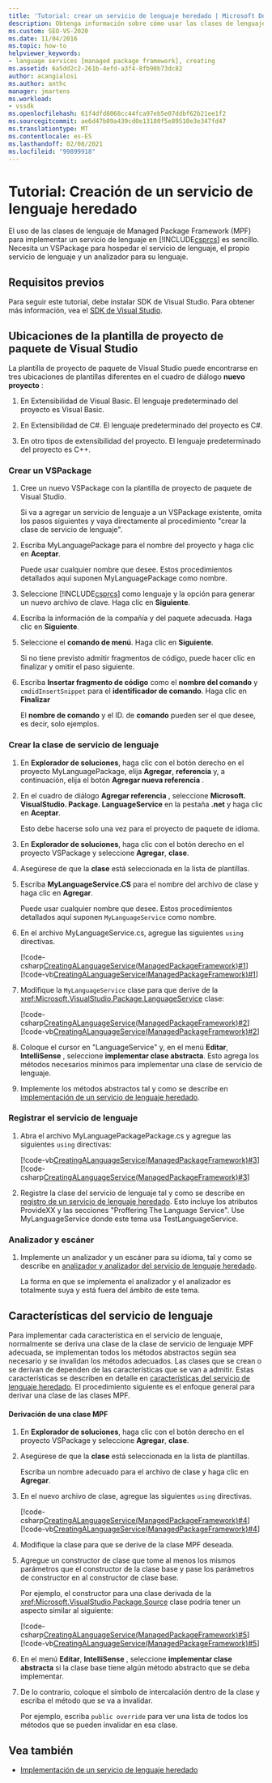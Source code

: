 ```yaml
---
title: 'Tutorial: crear un servicio de lenguaje heredado | Microsoft Docs'
description: Obtenga información sobre cómo usar las clases de lenguaje de Managed Package Framework para implementar un servicio de lenguaje en Visual C#.
ms.custom: SEO-VS-2020
ms.date: 11/04/2016
ms.topic: how-to
helpviewer_keywords:
- language services [managed package framework], creating
ms.assetid: 6a5dd2c2-261b-4efd-a3f4-8fb90b73dc82
author: acangialosi
ms.author: anthc
manager: jmartens
ms.workload:
- vssdk
ms.openlocfilehash: 61f4dfd8068cc44fca97eb5e07ddbf62b21ee1f2
ms.sourcegitcommit: ae6d47b09a439cd0e13180f5e89510e3e347fd47
ms.translationtype: MT
ms.contentlocale: es-ES
ms.lasthandoff: 02/08/2021
ms.locfileid: "99899918"
---
```

# <a name="walkthrough-creating-a-legacy-language-service"></a>Tutorial: Creación de un servicio de lenguaje heredado
El uso de las clases de lenguaje de Managed Package Framework (MPF) para implementar un servicio de lenguaje en [!INCLUDE[csprcs](../../data-tools/includes/csprcs_md.md)] es sencillo. Necesita un VSPackage para hospedar el servicio de lenguaje, el propio servicio de lenguaje y un analizador para su lenguaje.

## <a name="prerequisites"></a>Requisitos previos
 Para seguir este tutorial, debe instalar SDK de Visual Studio. Para obtener más información, vea el [SDK de Visual Studio](../../extensibility/visual-studio-sdk.md).

## <a name="locations-for-the-visual-studio-package-project-template"></a>Ubicaciones de la plantilla de proyecto de paquete de Visual Studio
 La plantilla de proyecto de paquete de Visual Studio puede encontrarse en tres ubicaciones de plantillas diferentes en el cuadro de diálogo **nuevo proyecto** :

1. En Extensibilidad de Visual Basic. El lenguaje predeterminado del proyecto es Visual Basic.

2. En Extensibilidad de C#. El lenguaje predeterminado del proyecto es C#.

3. En otro tipos de extensibilidad del proyecto. El lenguaje predeterminado del proyecto es C++.

### <a name="create-a-vspackage"></a>Crear un VSPackage

1. Cree un nuevo VSPackage con la plantilla de proyecto de paquete de Visual Studio.

    Si va a agregar un servicio de lenguaje a un VSPackage existente, omita los pasos siguientes y vaya directamente al procedimiento "crear la clase de servicio de lenguaje".

2. Escriba MyLanguagePackage para el nombre del proyecto y haga clic en **Aceptar**.

    Puede usar cualquier nombre que desee. Estos procedimientos detallados aquí suponen MyLanguagePackage como nombre.

3. Seleccione [!INCLUDE[csprcs](../../data-tools/includes/csprcs_md.md)] como lenguaje y la opción para generar un nuevo archivo de clave. Haga clic en **Siguiente**.

4. Escriba la información de la compañía y del paquete adecuada. Haga clic en **Siguiente**.

5. Seleccione el **comando de menú**. Haga clic en **Siguiente**.

    Si no tiene previsto admitir fragmentos de código, puede hacer clic en finalizar y omitir el paso siguiente.

6. Escriba **Insertar fragmento de código** como el **nombre del comando** y `cmdidInsertSnippet` para el **identificador de comando**. Haga clic en **Finalizar**

    El **nombre de comando** y el ID. de **comando** pueden ser el que desee, es decir, solo ejemplos.

### <a name="create-the-language-service-class"></a>Crear la clase de servicio de lenguaje

1. En **Explorador de soluciones**, haga clic con el botón derecho en el proyecto MyLanguagePackage, elija **Agregar**, **referencia** y, a continuación, elija el botón **Agregar nueva referencia** .

2. En el cuadro de diálogo **Agregar referencia** , seleccione **Microsoft. VisualStudio. Package. LanguageService** en la pestaña **.net** y haga clic en **Aceptar**.

     Esto debe hacerse solo una vez para el proyecto de paquete de idioma.

3. En **Explorador de soluciones**, haga clic con el botón derecho en el proyecto VSPackage y seleccione **Agregar**, **clase**.

4. Asegúrese de que la **clase** está seleccionada en la lista de plantillas.

5. Escriba **MyLanguageService.CS** para el nombre del archivo de clase y haga clic en **Agregar**.

     Puede usar cualquier nombre que desee. Estos procedimientos detallados aquí suponen `MyLanguageService` como nombre.

6. En el archivo MyLanguageService.cs, agregue las siguientes `using` directivas.

     [!code-csharp[CreatingALanguageService(ManagedPackageFramework)#1](../../extensibility/internals/codesnippet/CSharp/walkthrough-creating-a-legacy-language-service_1.cs)]
     [!code-vb[CreatingALanguageService(ManagedPackageFramework)#1](../../extensibility/internals/codesnippet/VisualBasic/walkthrough-creating-a-legacy-language-service_1.vb)]

7. Modifique la `MyLanguageService` clase para que derive de la <xref:Microsoft.VisualStudio.Package.LanguageService> clase:

     [!code-csharp[CreatingALanguageService(ManagedPackageFramework)#2](../../extensibility/internals/codesnippet/CSharp/walkthrough-creating-a-legacy-language-service_2.cs)]
     [!code-vb[CreatingALanguageService(ManagedPackageFramework)#2](../../extensibility/internals/codesnippet/VisualBasic/walkthrough-creating-a-legacy-language-service_2.vb)]

8. Coloque el cursor en "LanguageService" y, en el menú **Editar**, **IntelliSense** , seleccione **implementar clase abstracta**. Esto agrega los métodos necesarios mínimos para implementar una clase de servicio de lenguaje.

9. Implemente los métodos abstractos tal y como se describe en [implementación de un servicio de lenguaje heredado](../../extensibility/internals/implementing-a-legacy-language-service2.md).

### <a name="register-the-language-service"></a>Registrar el servicio de lenguaje

1. Abra el archivo MyLanguagePackagePackage.cs y agregue las siguientes `using` directivas:

     [!code-vb[CreatingALanguageService(ManagedPackageFramework)#3](../../extensibility/internals/codesnippet/VisualBasic/walkthrough-creating-a-legacy-language-service_3.vb)]
     [!code-csharp[CreatingALanguageService(ManagedPackageFramework)#3](../../extensibility/internals/codesnippet/CSharp/walkthrough-creating-a-legacy-language-service_3.cs)]

2. Registre la clase del servicio de lenguaje tal y como se describe en [registro de un servicio de lenguaje heredado](../../extensibility/internals/registering-a-legacy-language-service1.md). Esto incluye los atributos ProvideXX y las secciones "Proffering The Language Service". Use MyLanguageService donde este tema usa TestLanguageService.

### <a name="the-parser-and-scanner"></a>Analizador y escáner

1. Implemente un analizador y un escáner para su idioma, tal y como se describe en [analizador y analizador del servicio de lenguaje heredado](../../extensibility/internals/legacy-language-service-parser-and-scanner.md).

     La forma en que se implementa el analizador y el analizador es totalmente suya y está fuera del ámbito de este tema.

## <a name="language-service-features"></a>Características del servicio de lenguaje
 Para implementar cada característica en el servicio de lenguaje, normalmente se deriva una clase de la clase de servicio de lenguaje MPF adecuada, se implementan todos los métodos abstractos según sea necesario y se invalidan los métodos adecuados. Las clases que se crean o se derivan de dependen de las características que se van a admitir. Estas características se describen en detalle en [características del servicio de lenguaje heredado](../../extensibility/internals/legacy-language-service-features1.md). El procedimiento siguiente es el enfoque general para derivar una clase de las clases MPF.

#### <a name="deriving-from-an-mpf-class"></a>Derivación de una clase MPF

1. En **Explorador de soluciones**, haga clic con el botón derecho en el proyecto VSPackage y seleccione **Agregar**, **clase**.

2. Asegúrese de que la **clase** está seleccionada en la lista de plantillas.

     Escriba un nombre adecuado para el archivo de clase y haga clic en **Agregar**.

3. En el nuevo archivo de clase, agregue las siguientes `using` directivas.

     [!code-csharp[CreatingALanguageService(ManagedPackageFramework)#4](../../extensibility/internals/codesnippet/CSharp/walkthrough-creating-a-legacy-language-service_4.cs)]
     [!code-vb[CreatingALanguageService(ManagedPackageFramework)#4](../../extensibility/internals/codesnippet/VisualBasic/walkthrough-creating-a-legacy-language-service_4.vb)]

4. Modifique la clase para que se derive de la clase MPF deseada.

5. Agregue un constructor de clase que tome al menos los mismos parámetros que el constructor de la clase base y pase los parámetros de constructor en al constructor de clase base.

     Por ejemplo, el constructor para una clase derivada de la <xref:Microsoft.VisualStudio.Package.Source> clase podría tener un aspecto similar al siguiente:

     [!code-csharp[CreatingALanguageService(ManagedPackageFramework)#5](../../extensibility/internals/codesnippet/CSharp/walkthrough-creating-a-legacy-language-service_5.cs)]
     [!code-vb[CreatingALanguageService(ManagedPackageFramework)#5](../../extensibility/internals/codesnippet/VisualBasic/walkthrough-creating-a-legacy-language-service_5.vb)]

6. En el menú **Editar**, **IntelliSense** , seleccione **implementar clase abstracta** si la clase base tiene algún método abstracto que se deba implementar.

7. De lo contrario, coloque el símbolo de intercalación dentro de la clase y escriba el método que se va a invalidar.

     Por ejemplo, escriba `public override` para ver una lista de todos los métodos que se pueden invalidar en esa clase.

## <a name="see-also"></a>Vea también
- [Implementación de un servicio de lenguaje heredado](../../extensibility/internals/implementing-a-legacy-language-service1.md)
